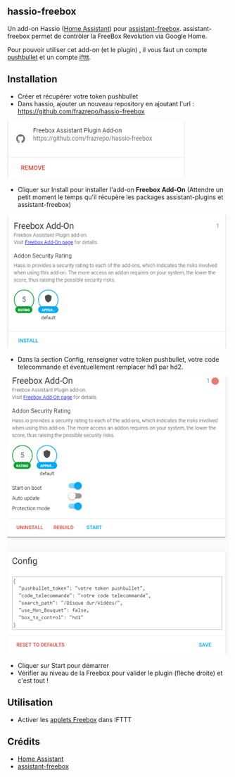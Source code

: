 ## hassio-freebox

Un add-on Hassio ([Home Assistant](https://www.home-assistant.io/)) pour [assistant-freebox](https://github.com/Aymkdn/assistant-freebox). assistant-freebox permet de contrôler la FreeBox Revolution via Google Home.

Pour pouvoir utiliser cet add-on (et le plugin) , il vous faut un compte [pushbullet](https://www.pushbullet.com/) et un compte [ifttt](https://ifttt.com/).

## Installation

* Créer et récupérer votre token pushbullet
* Dans hassio, ajouter un nouveau repository en ajoutant l'url : https://github.com/frazrepo/hassio-freebox

![images/hassio-repository.png](images/hassio-repository.png)

* Cliquer sur Install pour installer l'add-on **Freebox Add-On** (Attendre un petit moment le temps qu'il récupère les packages assistant-plugins et assistant-freebox)

![images/hassio-addon-1.png](images/hassio-addon-1.png)

* Dans la section Config, renseigner votre token pushbullet, votre code telecommande et éventuellement remplacer hd1 par hd2.

![images/hassio-addon-1.png](images/hassio-addon-2.png)

* Cliquer sur Start pour démarrer
* Vérifier au niveau de la Freebox pour valider le plugin (flèche droite) et c'est tout !

## Utilisation

* Activer les [applets Freebox](https://ifttt.com/search/query/freebox) dans IFTTT

## Crédits
* [Home Assistant](https://www.home-assistant.io/)
* [assistant-freebox](https://github.com/Aymkdn/assistant-freebox)

